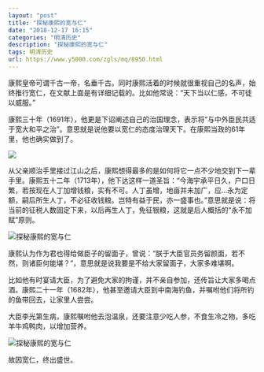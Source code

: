 ```yaml
---
layout: "post"
title: "探秘康熙的宽与仁"
date: "2018-12-17 16:15"
categories: "明清历史"
description: "探秘康熙的宽与仁"
tags: 明清历史
url: https://www.y5000.com/zgls/mq/8950.html
---
```






康熙皇帝可谓千古一帝，名垂千古。同时康熙活着的时候就很重视自己的名声，始终推行宽仁，在文献上面是有详细记载的。比如他常说：“天下当以仁感，不可徒以威服。”

康熙三十年（1691年），他更是下诏阐述自己的治国理念，表示将“与中外臣民共适于宽大和平之治”。意思就是说他要以宽仁的态度治理天下。在康熙当政的61年里，他也确实做到了。

![](/uploads/allimg/170103/6-1F10310535LA.JPG)

从父亲顺治手里接过江山之后，康熙想得最多的是如何将它一点不少地交到下一辈手里。康熙五十二年（1713年），他下达这样一道圣旨：“今海宇承平日久，户口日繁，若按现在人丁加增钱粮，实有不可。人丁虽增，地亩并未加广，应…永为定额，嗣后所生人丁，不必征收钱粮。岂特有益于民，亦一盛事也。”意思就是说：将当前的征税人数固定下来，以后再生人丁，免征银粮，这就是后人概括的“永不加赋”原则。

![探秘康熙的宽与仁](/uploads/allimg/170103/6-1F103105540K9.JPG)

康熙认为作为君也得给做臣子的留面子，曾说：“朕于大臣官员务留颜面，若不然，则诸臣何能堪？”，意思就是说我要是不给大家留面子，大家多难堪啊。

比如他有时宴请大臣，为了避免大家的拘谨，并不亲自参加，还传旨让大家多喝点酒。康熙二十一年（1682年），他甚至邀请大臣到中南海钓鱼，并嘱咐他们将所钓的鱼带回去，让家里人尝尝。

大臣李光第生病，康熙嘱咐他去泡温泉，还要注意少吃人参，不食生冷之物，多吃羊牛鸡鸭肉，以增加营养。

![探秘康熙的宽与仁](/uploads/allimg/170103/6-1F103105454W6.JPG)

故因宽仁，终出盛世。
